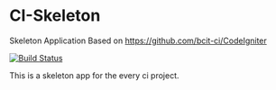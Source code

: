 # CI-Skeleton
Skeleton Application Based on https://github.com/bcit-ci/CodeIgniter

[![Build Status](https://travis-ci.org/vrkansagara/CI-Skeleton.svg)](https://travis-ci.org/vrkansagara/CI-Skeleton)

This is a skeleton app for the every ci project.
